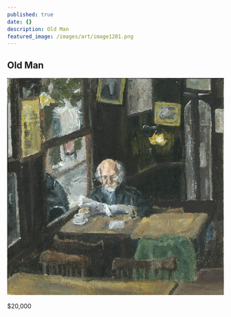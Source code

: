 ```yaml
---
published: true
date: {}
description: Old Man
featured_image: /images/art/image1201.png
---
```

## Old Man

![](/images/art/image1201.png)

$20,000
